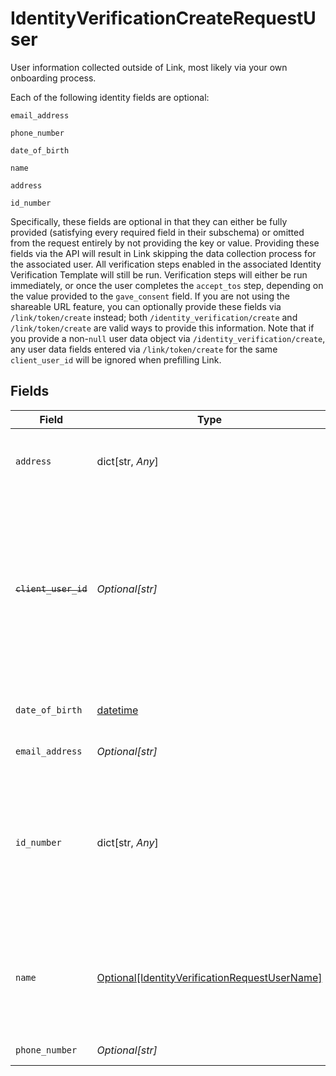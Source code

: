 # IdentityVerificationCreateRequestUser

User information collected outside of Link, most likely via your own onboarding process.

Each of the following identity fields are optional:

`email_address`

`phone_number`

`date_of_birth`

`name`

`address`

`id_number`

Specifically, these fields are optional in that they can either be fully provided (satisfying every required field in their subschema) or omitted from the request entirely by not providing the key or value.
Providing these fields via the API will result in Link skipping the data collection process for the associated user. All verification steps enabled in the associated Identity Verification Template will still be run. Verification steps will either be run immediately, or once the user completes the `accept_tos` step, depending on the value provided to the `gave_consent` field.
If you are not using the shareable URL feature, you can optionally provide these fields via `/link/token/create` instead; both `/identity_verification/create` and `/link/token/create` are valid ways to provide this information. Note that if you provide a non-`null` user data object via `/identity_verification/create`, any user data fields entered via `/link/token/create` for the same `client_user_id` will be ignored when prefilling Link.


## Fields

| Field                                                                                                                                                                                                                               | Type                                                                                                                                                                                                                                | Required                                                                                                                                                                                                                            | Description                                                                                                                                                                                                                         | Example                                                                                                                                                                                                                             |
| ----------------------------------------------------------------------------------------------------------------------------------------------------------------------------------------------------------------------------------- | ----------------------------------------------------------------------------------------------------------------------------------------------------------------------------------------------------------------------------------- | ----------------------------------------------------------------------------------------------------------------------------------------------------------------------------------------------------------------------------------- | ----------------------------------------------------------------------------------------------------------------------------------------------------------------------------------------------------------------------------------- | ----------------------------------------------------------------------------------------------------------------------------------------------------------------------------------------------------------------------------------- |
| `address`                                                                                                                                                                                                                           | dict[str, *Any*]                                                                                                                                                                                                                    | :heavy_minus_sign:                                                                                                                                                                                                                  | Home address for the user. For more context on this field, see [Input Validation by Country](https://plaid.com/docs/identity-verification/hybrid-input-validation/#input-validation-by-country).                                    |                                                                                                                                                                                                                                     |
| ~~`client_user_id`~~                                                                                                                                                                                                                | *Optional[str]*                                                                                                                                                                                                                     | :heavy_minus_sign:                                                                                                                                                                                                                  | : warning: ** DEPRECATED **: This will be removed in a future release, please migrate away from it as soon as possible.<br/><br/>Specifying `user.client_user_id` is deprecated. Please provide `client_user_id` at the root level instead. | your-db-id-3b24110                                                                                                                                                                                                                  |
| `date_of_birth`                                                                                                                                                                                                                     | [datetime](https://docs.python.org/3/library/datetime.html#datetime-objects)                                                                                                                                                        | :heavy_minus_sign:                                                                                                                                                                                                                  | A date in the format YYYY-MM-DD (RFC 3339 Section 5.6).                                                                                                                                                                             | 1990-05-29                                                                                                                                                                                                                          |
| `email_address`                                                                                                                                                                                                                     | *Optional[str]*                                                                                                                                                                                                                     | :heavy_minus_sign:                                                                                                                                                                                                                  | A valid email address.                                                                                                                                                                                                              | user@example.com                                                                                                                                                                                                                    |
| `id_number`                                                                                                                                                                                                                         | dict[str, *Any*]                                                                                                                                                                                                                    | :heavy_minus_sign:                                                                                                                                                                                                                  | ID number submitted by the user, currently used only for the Identity Verification product. If the user has not submitted this data yet, this field will be `null`. Otherwise, both fields are guaranteed to be filled.             |                                                                                                                                                                                                                                     |
| `name`                                                                                                                                                                                                                              | [Optional[IdentityVerificationRequestUserName]](../../models/shared/identityverificationrequestusername.md)                                                                                                                         | :heavy_minus_sign:                                                                                                                                                                                                                  | You can use this field to pre-populate the user's legal name; if it is provided here, they will not be prompted to enter their name in the identity verification attempt.                                                           |                                                                                                                                                                                                                                     |
| `phone_number`                                                                                                                                                                                                                      | *Optional[str]*                                                                                                                                                                                                                     | :heavy_minus_sign:                                                                                                                                                                                                                  | A phone number in E.164 format.                                                                                                                                                                                                     | +19876543212                                                                                                                                                                                                                        |